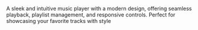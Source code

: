 A sleek and intuitive music player with a modern design, offering seamless playback, playlist management, and responsive controls. Perfect for showcasing your favorite tracks with style

